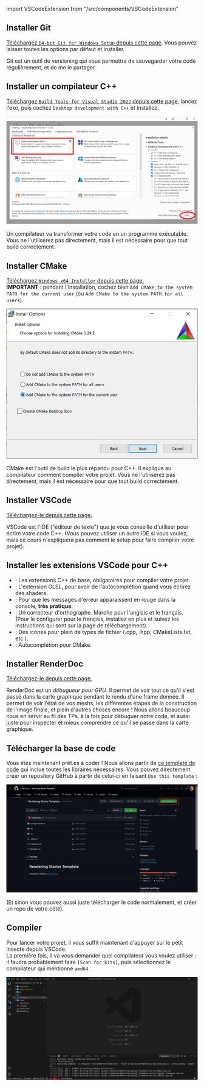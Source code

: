 import VSCodeExtension from "/src/components/VSCodeExtension"

## Installer Git

[Téléchargez `64-bit Git for Windows Setup` depuis cette page](https://git-scm.com/download/win). Vous pouvez laisser toutes les options par défaut et installer.

Git est un outil de versioning qui vous permettra de sauvegarder votre code régulièrement, et de me le partager.

## Installer un compilateur C++

[Téléchargez `Build Tools for Visual Studio 2022` depuis cette page](https://visualstudio.microsoft.com/downloads/#remote-tools-for-visual-studio-2022), lancez l'exe, puis cochez `Desktop development with C++` et installez.

![install-msvc](img/install-msvc.png)

Un compilateur va transformer votre code en un programme exécutable. Vous ne l'utiliserez pas directement, mais il est nécessaire pour que tout build correctement.

## Installer CMake

[Téléchargez `Windows x64 Installer` depuis cette page.](https://cmake.org/download/)<br/>
**IMPORTANT** : pendant l'installation, cochez bien `Add CMake to the system PATH for the current user` (ou `Add CMake to the system PATH for all users`).

![Add CMake to the system PATH for the current user](img/cmake.png)

CMake est l'outil de build le plus répandu pour C++. Il explique au compilateur comment compiler votre projet. Vous ne l'utiliserez pas directement, mais il est nécessaire pour que tout build correctement.

## Installer VSCode

[Téléchargez-le depuis cette page.](https://code.visualstudio.com/download)

VSCode est l'IDE ("éditeur de texte") que je vous conseille d'utiliser pour écrire votre code C++. (Vous pouvez utiliser un autre IDE si vous voulez, mais ce cours n'expliquera pas comment le setup pour faire compiler votre projet).

## Installer les extensions VSCode pour C++

- <VSCodeExtension id="ms-vscode.cpptools-extension-pack"/>: Les extensions C++ de base, obligatoires pour compiler votre projet.
- <VSCodeExtension id="raczzalan.webgl-glsl-editor"/>: L'extension GLSL, pour avoir de l'autocomplétion quand vous écrirez des shaders.
- <VSCodeExtension id="SteveBushResearch.BuildOutputColorizer"/>: Pour que les messages d'erreur apparaissent en rouge dans la console, **très pratique**.
- <VSCodeExtension id="streetsidesoftware.code-spell-checker"/>: Un correcteur d'orthographe. Marche pour l'anglais et le français. (Pour le configurer pour le français, installez en plus <VSCodeExtension id="streetsidesoftware.code-spell-checker-french"/> et suivez les instructions qui sont sur la page de téléchargement).
- <VSCodeExtension id="emmanuelbeziat.vscode-great-icons"/>: Des icônes pour plein de types de fichier (.cpp, .hpp, CMakeLists.txt, etc.).
- <VSCodeExtension id="josetr.cmake-language-support-vscode"/>: Autocomplétion pour CMake.

## Installer RenderDoc

[Téléchargez-le depuis cette page.](https://renderdoc.org/)

RenderDoc est un *débugueur pour GPU*. Il permet de voir tout ce qu'il s'est passé dans la carte graphique pendant le rendu d'une frame donnée. Il permet de voir l'état de vos meshs, les différentes étapes de la construction de l'image finale, et plein d'autres choses encore !
Nous allons beaucoup nous en servir au fil des TPs, à la fois pour débuguer notre code, et aussi juste pour inspecter et mieux comprendre ce qu'il se passe dans la carte graphique.

## Télécharger la base de code

Vous êtes maintenant prêt.es à coder ! Nous allons partir de [ce template de code](https://github.com/JulesFouchy/Rendering-Starter-Template) qui inclue toutes les libraires nécessaires. Vous pouvez directement créer un repository GitHub à partir de celui-ci en faisant `Use this template` :

![](img/use-this-template.png)

(Et sinon vous pouvez aussi juste télécharger le code normalement, et créer un repo de votre côté).

## Compiler

Pour lancer votre projet, il vous suffit maintenant d'appuyer sur le petit insecte depuis VSCode.<br/>
La première fois, il va vous demander quel compilateur vous voulez utiliser : il faudra probablement faire `[Scan for kits]`, puis sélectionnez le compilateur qui mentionne `amd64`.

![](img/compiler.png)
